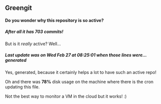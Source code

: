 ## Greengit

#### Do you wonder why this repository is so active?

##### After all it has 703 commits!

But is it *really* active? Well...

##### Last update was on Wed Feb 27 at 08:25:01 when those lines were... generated

Yes, generated, because it certainly helps a lot to have such an active repo!

Oh and there was **78%** disk usage on the machine
where there is the cron updating this file.

Not the best way to monitor a VM in the cloud but it works! :)

